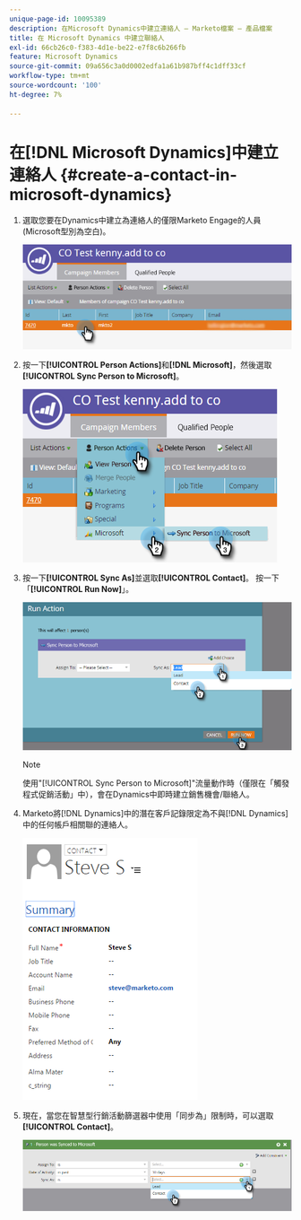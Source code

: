 ```yaml
---
unique-page-id: 10095389
description: 在Microsoft Dynamics中建立連絡人 — Marketo檔案 — 產品檔案
title: 在 Microsoft Dynamics 中建立聯絡人
exl-id: 66cb26c0-f383-4d1e-be22-e7f8c6b266fb
feature: Microsoft Dynamics
source-git-commit: 09a656c3a0d0002edfa1a61b987bff4c1dff33cf
workflow-type: tm+mt
source-wordcount: '100'
ht-degree: 7%

---
```


# 在[!DNL Microsoft Dynamics]中建立連絡人 {#create-a-contact-in-microsoft-dynamics}

1. 選取您要在Dynamics中建立為連絡人的僅限Marketo Engage的人員(Microsoft型別為空白)。

   ![](assets/one.png)

1. 按一下&#x200B;**[!UICONTROL Person Actions]**&#x200B;和&#x200B;**[!DNL Microsoft]**，然後選取&#x200B;**[!UICONTROL Sync Person to Microsoft]**。

   ![](assets/two.png)

1. 按一下&#x200B;**[!UICONTROL Sync As]**&#x200B;並選取&#x200B;**[!UICONTROL Contact]**。 按一下「**[!UICONTROL Run Now]**」。

   ![](assets/three.png)

   >[!NOTE]
   >
   >使用&quot;[!UICONTROL Sync Person to Microsoft]&quot;流量動作時（僅限在「觸發程式促銷活動」中），會在Dynamics中即時建立銷售機會/聯絡人。

1. Marketo將[!DNL Dynamics]中的潛在客戶記錄限定為不與[!DNL Dynamics]中的任何帳戶相關聯的連絡人。

   ![](assets/image2015-10-23-9-3a43-3a33.png)

1. 現在，當您在智慧型行銷活動篩選器中使用「同步為」限制時，可以選取&#x200B;**[!UICONTROL Contact]**。

   ![](assets/five.png)
